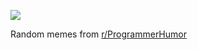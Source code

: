 ![](https://preview.redd.it/h3gq1dk3u9oe1.png?width=640&crop=smart&auto=webp&s=f8178abcf965009834285dca45fc96df631812fc)

 Random memes from [r/ProgrammerHumor](https://www.reddit.com/r/ProgrammerHumor/)
